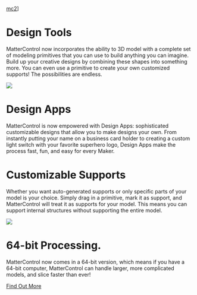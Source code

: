 [mc2](https://user-images.githubusercontent.com/1158332/42059960-0c8c84bc-7ada-11e8-8fb9-0b59daccf008.png)]

# Design Tools

MatterControl now incorporates the ability to 3D model with a complete set of modeling primitives that you can use to build anything you can imagine. Build up your creative designs by combining these shapes into something more. You can even use a primitive to create your own customized supports! The possibilities are endless.

![](https://lh3.googleusercontent.com/ZQcmEZBSLwg5RF1UZZauC86dkQNB9dfwgvmycMHyKBe-XZvcC9iBPUAslSrtfBTJ-byGlsgWElsrvR9bFdxCXk5rN-8=w640)

# Design Apps

MatterControl is now empowered with Design Apps: sophisticated customizable designs that allow you to make designs your own. From instantly putting your name on a business card holder to creating a custom light switch with your favorite superhero logo, Design Apps make the process fast, fun, and easy for every Maker.

# Customizable Supports

Whether you want auto-generated supports or only specific parts of your model is your choice. Simply drag in a primitive, mark it as support, and MatterControl will treat it as supports for your model. This means you can support internal structures without supporting the entire model.

![](https://lh3.googleusercontent.com/adNhE82-DcjwJOuI2XFNjQRhOaQeZp27O8qPWFOlNwD3b94et0sU-l45CnZXk1GAR84XTL4vUf8pFeatLG8PA1lZCg=w640)

# 64-bit Processing.

MatterControl now comes in a 64-bit version, which means if you have a 64-bit computer, MatterControl can handle larger, more complicated models, and slice faster than ever!

[Find Out More](https://www.matterhackers.com/articles/mattercontrol-whats-new)
